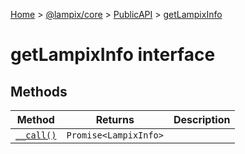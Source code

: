 [Home](./index) &gt; [@lampix/core](./core.md) &gt; [PublicAPI](./core.publicapi.md) &gt; [getLampixInfo](./core.publicapi.getlampixinfo.md)

# getLampixInfo interface

## Methods

|  Method | Returns | Description |
|  --- | --- | --- |
|  [`__call()`](./core.publicapi.getlampixinfo.__call.md) | `Promise<LampixInfo>` |  |

